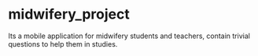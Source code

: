 # midwifery_project
Its a mobile application for midwifery students and teachers, contain trivial questions to help them in studies.
